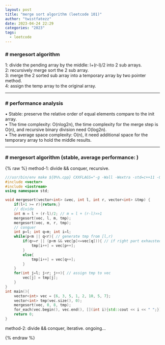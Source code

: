 ```yaml
---
layout: post
title: "merge sort algorithm (leetcode 101)"
author: "twistfatezz"
date: 2023-04-24 22:29
categories: "2023"
tags:
  - leetcode
---
```


### # mergesort algorithm
1: divide the pending array by the middle: l+(r-l)/2 into 2 sub arrays. <br>
2: recursively merge sort the 2 sub array. <br>
3: merge the 2 sorted sub array into a temporary array by two pointer method. <br>
4: assign the temp array to the original array.

<hr>

### # performance analysis 
• Stable: preserve the relative order of equal elements compare to the init array. <br>
• The time complexity: O(nlog2n), the time complexity for the merge step is O(n), and recursive binary division need O(log2n). <br>
• The average space complexity: O(n), it need additional space for the temporary array to hold the middle results.

<hr>

### # mergesort algorithm (stable, average performance: )
{% raw %}
method-1: divide && conquer, recursive.
```cpp
///usr/bin/env make ${0%%.cpp} CXXFLAGS="-g -Wall -Wextra -std=c++11 -O1" && exec ./${0%%.cpp}
#include <vector>
#include <iostream>
using namespace std;

void mergesort(vector<int> &vec, int l, int r, vector<int> &tmp) {
    if(l+1 >= r){return;}
    // divide
    int m = l + (r-l)/2; // m = l + (r-l)>>1
    mergesort(vec, l, m, tmp);
    mergesort(vec, m, r, tmp);
    // conquer
    int p=l; int q=m; int i=l;
    while(p<m || q<r){ // generate tmp from [l,r)
        if(q>=r || (p<m && vec[p]<=vec[q])){ // if right part exhausted, or left<right
            tmp[i++] = vec[p++];
        }
        else{
            tmp[i++] = vec[q++];
        }
    }
    for(int j=l; j<r; j++){ // assign tmp to vec
        vec[j] = tmp[j];
    }
}
int main(){
    vector<int> vec = {6, 3, 5, 1, 2, 10, 5, 7};
    vector<int> tmp(vec.size(), 0);
    mergesort(vec, 0, 8, tmp);
    for_each(vec.begin(), vec.end(), [](int i){std::cout << i << " ";});
    return 0;
}
```
method-2: divide && conquer, iterative.
ongoing...

{% endraw %}
